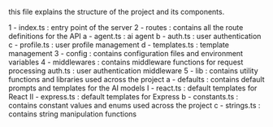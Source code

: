 this file explains the structure of the project and its components.

1 -  index.ts : entry point of the server
2 -  routes : contains all the route definitions for the API
        a - agent.ts : ai agent
        b - auth.ts : user authentication
        c - profile.ts : user profile management
        d - templates.ts : template management 
3 -  config : contains configuration files and environment variables
4 - middlewares : contains middleware functions for request processing
        auth.ts : user authentication middleware
5 -  lib : contains utility functions and libraries used across the project
        a - defaults : contains default prompts and templates for the AI models
                I - react.ts : default templates for React
                II - express.ts : default templates for Express
        b - constants.ts : contains constant values and enums used across the project
        c - strings.ts : contains string manipulation functions
